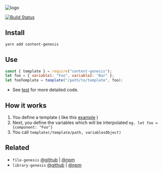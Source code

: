 ![logo](docs/logo/content-genesis@2x.png)

[![Build Status](https://travis-ci.org/servexyz/content-genesis.svg?branch=master)](https://travis-ci.org/servexyz/content-genesis)

## Install

```bash
yarn add content-genesis
```

## Use

```js
const { template } = require("content-genesis");
let foo = { variable1: "Foo", variable2: "Bar" };
let fooTemplate = template("/path/to/template", foo);
```

* See [test](./tests/content.test.js) for more detailed code.

## How it works

1. You define a template ( like this [example](./templates/sample.template.js) )
2. Next, you define the variables which will be interpolated
   `eg. let foo = {component: "Foo"}`
3. You call `template(/template/path, variablesObject)`

## Related

* `file-genesis` [@github](https://github.com/servexyz/file-genesis) | [@npm](https://www.npmjs.com/package/file-genesis)
* `library-genesis` [@github](https://github.com/servexyz/library-genesis) | [@npm](https://www.npmjs.com/package/library-genesis)
